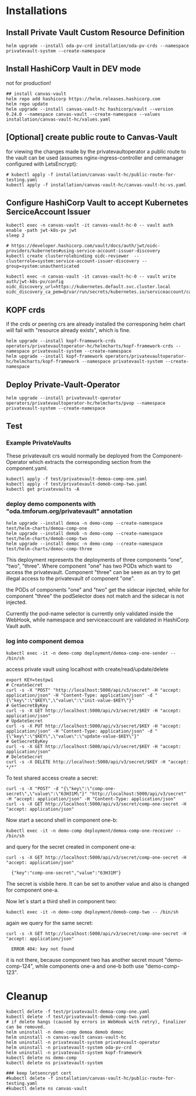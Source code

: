 # Installations

## Install Private Vault Custom Resource Definition

```
helm upgrade --install oda-pv-crd installation/oda-pv-crds --namespace privatevault-system --create-namespace
```

## Install HashiCorp Vault in DEV mode

not for production!

```
## install canvas-vault
helm repo add hashicorp https://helm.releases.hashicorp.com
helm repo update
helm upgrade --install canvas-vault-hc hashicorp/vault --version 0.24.0 --namespace canvas-vault --create-namespace --values installation/canvas-vault-hc/values.yaml
```

## [Optional] create public route to Canvas-Vault

for viewing the changes made by the privatevaultoperator a public route to the vault can be used 
(assumes nginx-ingress-controller and cermanager configured with LetsEncrypt):

```
# kubectl apply -f installation/canvas-vault-hc/public-route-for-testing.yaml
kubectl apply -f installation/canvas-vault-hc/canvas-vault-hc-vs.yaml

```

## Configure HashiCorp Vault to accept Kubernetes SerciceAccount Issuer

```
kubectl exec -n canvas-vault -it canvas-vault-hc-0 -- vault auth enable -path jwt-k8s-pv jwt
sleep 2

# https://developer.hashicorp.com/vault/docs/auth/jwt/oidc-providers/kubernetes#using-service-account-issuer-discovery
kubectl create clusterrolebinding oidc-reviewer  --clusterrole=system:service-account-issuer-discovery --group=system:unauthenticated

kubectl exec -n canvas-vault -it canvas-vault-hc-0 -- vault write auth/jwt-k8s-pv/config oidc_discovery_url=https://kubernetes.default.svc.cluster.local oidc_discovery_ca_pem=@/var/run/secrets/kubernetes.io/serviceaccount/ca.crt
```

## KOPF crds

if the crds or peering crs are already installed the corresponing helm chart will fail with "resource already exists", which is fine.

```
helm upgrade --install kopf-framework-crds operators/privatevaultoperator-hc/helmcharts/kopf-framework-crds --namespace privatevault-system --create-namespace
helm upgrade --install kopf-framework operators/privatevaultoperator-hc/helmcharts/kopf-framework --namespace privatevault-system --create-namespace
```



## Deploy Private-Vault-Operator

```
helm upgrade --install privatevault-operator operators/privatevaultoperator-hc/helmcharts/pvop --namespace privatevault-system --create-namespace
```


## Test


### Example PrivateVaults

These privatevault crs would normally be deployed from the Component-Operator which extracts the corresponding section from the component.yaml.

```
kubectl apply -f test/privatevault-demoa-comp-one.yaml
kubectl apply -f test/privatevault-demob-comp-two.yaml
kubectl get privatevaults -A
```

### deploy demo components with "oda.tmforum.org/privatevault" annotation

```
helm upgrade --install demoa -n demo-comp --create-namespace test/helm-charts/demoa-comp-one
helm upgrade --install demob -n demo-comp --create-namespace test/helm-charts/demob-comp-two
helm upgrade --install democ -n demo-comp --create-namespace test/helm-charts/democ-comp-three
```

This deployment represents the deployments of three components "one", "two", "three".
Where component "one" has two PODs which want to access the privatevault.
Component "three" can be seen as an try to get illegal access to the privatevault of component "one".

the PODs of components "one" and "two" get the sidecar injected, 
while for component "three" the podSelector does not match and the sidecar is not injected.

Currently the pod-name selector is currently only validated inside the WebHook, 
while namespace and serviceaccount are validated in HashiCorp Vault auth.


### log into component demoa

```
kubectl exec -it -n demo-comp deployment/demoa-comp-one-sender -- /bin/sh
```

access private vault using localhost with create/read/update/delete

```
export KEY=testpw1
# CreateSecret
curl -s -X "POST" "http://localhost:5000/api/v3/secret" -H "accept: application/json" -H "Content-Type: application/json" -d "{\"key\":\"$KEY\",\"value\":\"init-value-$KEY\"}"
# GetSecretByKey
curl -s -X GET http://localhost:5000/api/v3/secret/$KEY -H "accept: application/json"
# UpdateSecret
curl -s -X PUT http://localhost:5000/api/v3/secret/$KEY -H "accept: application/json" -H "Content-Type: application/json" -d "{\"key\":\"$KEY\",\"value\":\"update-value-$KEY\"}"
# GetSecretByKey
curl -s -X GET http://localhost:5000/api/v3/secret/$KEY -H "accept: application/json"
# DeleteSecret
curl -s -X DELETE http://localhost:5000/api/v3/secret/$KEY -H "accept: */*"
```

To test shared access create a secret:

```
curl -s -X "POST" -d "{\"key\":\"comp-one-secret\",\"value\":\"63H31M\"}" "http://localhost:5000/api/v3/secret" -H "accept: application/json" -H "Content-Type: application/json" 
curl -s -X GET http://localhost:5000/api/v3/secret/comp-one-secret -H "accept: application/json"
```

Now start a second shell in component one-b:

```
kubectl exec -it -n demo-comp deployment/demoa-comp-one-receiver -- /bin/sh
```

and query for the secret created in component one-a:

```
curl -s -X GET http://localhost:5000/api/v3/secret/comp-one-secret -H "accept: application/json"

  {"key":"comp-one-secret","value":"63H31M"}
```

The secret is visbile here.
It can be set to another value and also is changed for component one-a.

Now let´s start a third shell in component two:

```
kubectl exec -it -n demo-comp deployment/demob-comp-two -- /bin/sh
```

again we query for the same secret:

```
curl -s -X GET http://localhost:5000/api/v3/secret/comp-one-secret -H "accept: application/json"

  ERROR 404: key not found
```

it is not there, because component two has another secret mount "demo-comp-124", while 
components one-a and one-b both use "demo-comp-123".


# Cleanup

```
kubectl delete -f test/privatevault-demoa-comp-one.yaml
kubectl delete -f test/privatevault-demob-comp-two.yaml
# if delete hangs (caused by errors in WebHook with retry), finalizer can be removed.
helm uninstall -n demo-comp demoa demob democ
helm uninstall -n canvas-vault canvas-vault-hc
helm uninstall -n privatevault-system privatevault-operator 
helm uninstall -n privatevault-system oda-pv-crd
helm uninstall -n privatevault-system kopf-framework 
kubectl delete ns demo-comp
kubectl delete ns privatevault-system 

### keep letsencrypt cert
#kubectl delete -f installation/canvas-vault-hc/public-route-for-testing.yaml
#kubectl delete ns canvas-vault  
```
